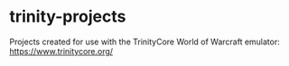 # trinity-projects
Projects created for use with the TrinityCore World of Warcraft emulator: https://www.trinitycore.org/
